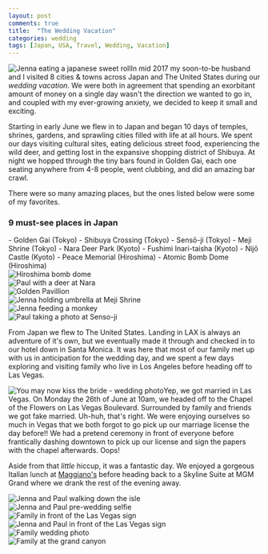 ```yaml
---
layout: post
comments: true
title:  "The Wedding Vacation"
categories: wedding
tags: [Japan, USA, Travel, Wedding, Vacation]
---
```

<span class="image left"><img src="/images/wedding/japan-s01.png" alt="Jenna eating a japanese sweet roll" /></span>In mid 2017 my soon-to-be husband and I visited 8 cities & towns across Japan and The United States during our *wedding vacation*. We were both in agreement that spending an exorbitant amount of money on a single day wasn't the direction we wanted to go in, and coupled with my ever-growing anxiety, we decided to keep it small and exciting.

Starting in early June we flew in to Japan and began 10 days of temples, shrines, gardens, and sprawling cities filled with life at all hours. We spent our days visiting cultural sites, eating delicious street food, experiencing the wild deer, and getting lost in the expansive shopping district of Shibuya. At night we hopped through the tiny bars found in Golden Gai, each one seating anywhere from 4-8 people, went clubbing, and did an amazing bar crawl.

There were so many amazing places, but the ones listed below were some of my favorites.

<h3>9 must-see places in Japan</h3>
- Golden Gai (Tokyo)
- Shibuya Crossing (Tokyo)
- Sensō-ji (Tokyo)
- Meji Shrine (Tokyo)
- Nara Deer Park (Kyoto)
- Fushimi Inari-taisha (Kyoto)
- Nijō Castle (Kyoto)
- Peace Memorial (Hiroshima)
- Atomic Bomb Dome (Hiroshima)

<div class="box alt">
<div class="row uniform">
<div class="4u"><span class="image fit"><img src="/images/wedding/japan02.png" alt="Hiroshima bomb dome" /></span></div>
<div class="4u"><span class="image fit"><img src="/images/wedding/japan03.png" alt="Paul with a deer at Nara" /></span></div>
<div class="4u$"><span class="image fit"><img src="/images/wedding/japan04.png" alt="Golden Pavillion" /></span></div>
<div class="4u"><span class="image fit"><img src="/images/wedding/japan05.png" alt="Jenna holding umbrella at Meji Shrine" /></span></div>
<div class="4u"><span class="image fit"><img src="/images/wedding/japan06.png" alt="Jenna feeding a monkey" /></span></div>
<div class="4u$"><span class="image fit"><img src="/images/wedding/japan07.png" alt="Paul taking a photo at Senso-ji" /></span></div>
</div>
</div>

From Japan we flew to The United States. Landing in LAX is always an adventure of it's own, but we eventually made it through and checked in to our hotel down in Santa Monica. It was here that most of our family met up with us in anticipation for the wedding day, and we spent a few days exploring and visiting family who live in Los Angeles before heading off to Las Vegas.

<span class="image right"><img src="/images/wedding/vegas-s02.png" alt="You may now kiss the bride - wedding photo" /></span>Yep, we got married in Las Vegas. On Monday the 26th of June at 10am, we headed off to the Chapel of the Flowers on Las Vegas Boulevard. Surrounded by family and friends we got fake married. Uh-huh, that's right. We were enjoying ourselves so much in Vegas that we both forgot to go pick up our marriage license the day before!! We had a pretend ceremony in front of everyone before frantically dashing downtown to pick up our license and sign the papers with the chapel afterwards. Oops!

Aside from that *little* hiccup, it was a fantastic day. We enjoyed a gorgeous Italian lunch at [Maggiano's](https://www.maggianos.com/) before heading back to a Skyline Suite at MGM Grand where we drank the rest of the evening away.

<div class="box alt">
<div class="row uniform">
<div class="4u"><span class="image fit"><img src="/images/wedding/vegas01.png" alt="Jenna and Paul walking down the isle" /></span></div>
<div class="4u"><span class="image fit"><img src="/images/wedding/vegas02.png" alt="Jenna and Paul pre-wedding selfie" /></span></div>
<div class="4u$"><span class="image fit"><img src="/images/wedding/vegas03.png" alt="Family in front of the Las Vegas sign" /></span></div>
<div class="4u"><span class="image fit"><img src="/images/wedding/vegas04.png" alt="Jenna and Paul in front of the Las Vegas sign" /></span></div>
<div class="4u"><span class="image fit"><img src="/images/wedding/vegas05.png" alt="Family wedding photo" /></span></div>
<div class="4u$"><span class="image fit"><img src="/images/wedding/vegas06.png" alt="Family at the grand canyon" /></span></div>
</div>
</div>
